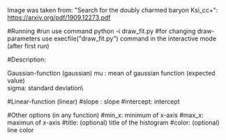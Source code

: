 Image was taken from: "Search for the doubly charmed baryon Ksi_cc+": https://arxiv.org/pdf/1909.12273.pdf

#Running
#run use command python -i draw_fit.py
#for changing draw-parameters use execfile("draw_fit.py") command in the interactive mode (after first run)

#Description:

Gaussian-function (gaussian)
mu   : mean of gaussian function (expected value)\
sigma: standard deviation\

#Linear-function (linear)
#slope    : slope
#intercept: intercept

#Other options (in any function)
#min_x: minimum of x-axis
#max_x: maximun of x-axis
#title: (optional) title of the histogram
#color: (optional) line color
